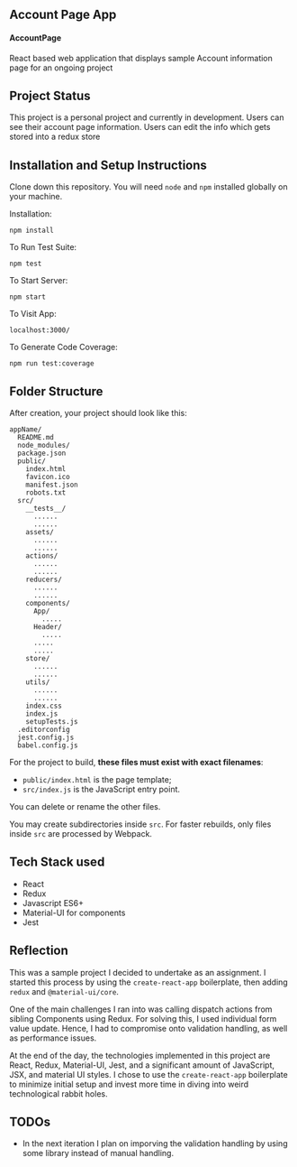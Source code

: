 ## Account Page App

#### AccountPage

React based web application that displays sample Account information page for an ongoing project

## Project Status

This project is a personal project and currently in development. Users can see their account page information. Users can edit the info which gets stored into a redux store

## Installation and Setup Instructions

Clone down this repository. You will need `node` and `npm` installed globally on your machine.

Installation:

`npm install`

To Run Test Suite:

`npm test`

To Start Server:

`npm start`

To Visit App:

`localhost:3000/`

To Generate Code Coverage:

`npm run test:coverage`

## Folder Structure

After creation, your project should look like this:

```
appName/
  README.md
  node_modules/
  package.json
  public/
    index.html
    favicon.ico
    manifest.json
    robots.txt
  src/
    __tests__/
      ......
      ......
    assets/
      ......
      ......
    actions/
      ......
      ......
    reducers/
      ......
      ......
    components/
      App/
        .....
      Header/
        .....
      .....
      .....
    store/
      ......
      ......
    utils/
      ......
      ......
    index.css
    index.js
    setupTests.js
  .editorconfig
  jest.config.js
  babel.config.js
```

For the project to build, **these files must exist with exact filenames**:

- `public/index.html` is the page template;
- `src/index.js` is the JavaScript entry point.

You can delete or rename the other files.

You may create subdirectories inside `src`. For faster rebuilds, only files inside `src` are processed by Webpack.

## Tech Stack used

- React
- Redux
- Javascript ES6+
- Material-UI for components
- Jest

## Reflection

This was a sample project I decided to undertake as an assignment. I started this process by using the `create-react-app` boilerplate, then adding `redux` and `@material-ui/core`.

One of the main challenges I ran into was calling dispatch actions from sibling Components using Redux. For solving this, I used individual form value update. Hence, I had to compromise onto validation handling, as well as performance issues.

At the end of the day, the technologies implemented in this project are React, Redux, Material-UI, Jest, and a significant amount of JavaScript, JSX, and material UI styles. I chose to use the `create-react-app` boilerplate to minimize initial setup and invest more time in diving into weird technological rabbit holes.

## TODOs

- In the next iteration I plan on imporving the validation handling by using some library instead of manual handling.
